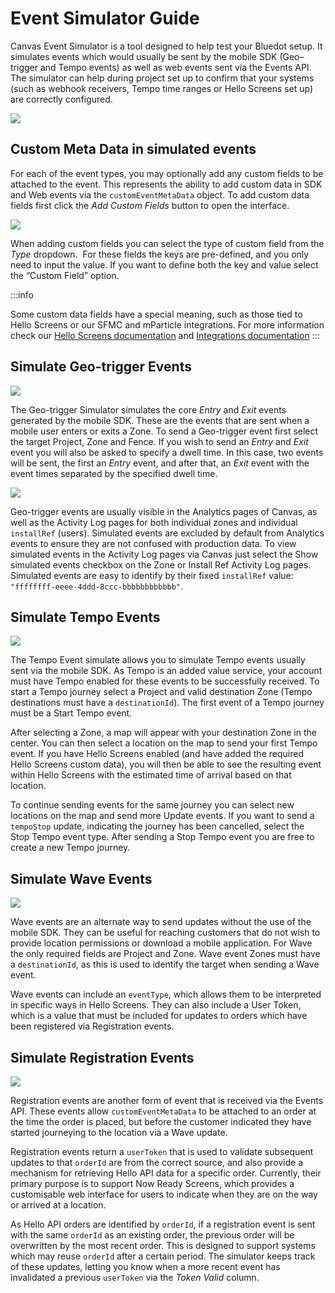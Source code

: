 Event Simulator Guide
=====================

Canvas Event Simulator is a tool designed to help test your Bluedot setup. It simulates events which would usually be sent by the mobile SDK (Geo–trigger and Tempo events) as well as web events sent via the Events API. The simulator can help during project set up to confirm that your systems (such as webhook receivers, Tempo time ranges or Hello Screens set up) are correctly configured.

![](../assets/event_simulator_main_dashboard.png)

**Custom Meta Data in simulated events**
----------------------------------------

For each of the event types, you may optionally add any custom fields to be attached to the event. This represents the ability to add custom data in SDK and Web events via the `customEventMetaData` object. To add custom data fields first click the _Add Custom Fields_ button to open the interface.

![](../assets/event_simulator_custom_data.png)

When adding custom fields you can select the type of custom field from the _Type_ dropdown.  For these fields the keys are pre-defined, and you only need to input the value. If you want to define both the key and value select the “Custom Field” option.

:::info

Some custom data fields have a special meaning, such as those tied to Hello Screens or our SFMC and mParticle integrations. For more information check our [Hello Screens documentation](../Hello%20Screens/Overview.md) and [Integrations documentation](../integrations/Overview.mdx)
:::

**Simulate Geo-trigger Events**
-------------------------------

![](../assets/event_simulator_geotrigger.png)

The Geo-trigger Simulator simulates the core _Entry_ and _Exit_ events generated by the mobile SDK. These are the events that are sent when a mobile user enters or exits a Zone. To send a Geo-trigger event first select the target Project, Zone and Fence. If you wish to send an _Entry_ and _Exit_ event you will also be asked to specify a dwell time. In this case, two events will be sent, the first an _Entry_ event, and after that, an _Exit_ event with the event times separated by the specified dwell time.

![](../assets/event_simulator_activity_log.png)

Geo-trigger events are usually visible in the Analytics pages of Canvas, as well as the Activity Log pages for both individual zones and individual `installRef` (users). Simulated events are excluded by default from Analytics events to ensure they are not confused with production data. To view simulated events in the Activity Log pages via Canvas just select the Show simulated events checkbox on the Zone or Install Ref Activity Log pages. Simulated events are easy to identify by their fixed `installRef` value: `"ffffffff-eeee-4ddd-8ccc-bbbbbbbbbbbb"`.

**Simulate Tempo Events**
-------------------------

![](../assets/event_simulator_tempo.png)

The Tempo Event simulate allows you to simulate Tempo events usually sent via the mobile SDK. As Tempo is an added value service, your account must have Tempo enabled for these events to be successfully received. To start a Tempo journey select a Project and valid destination Zone (Tempo destinations must have a `destinationId`). The first event of a Tempo journey must be a Start Tempo event.

After selecting a Zone, a map will appear with your destination Zone in the center. You can then select a location on the map to send your first Tempo event. If you have Hello Screens enabled (and have added the required Hello Screens custom data), you will then be able to see the resulting event within Hello Screens with the estimated time of arrival based on that location.

To continue sending events for the same journey you can select new locations on the map and send more Update events. If you want to send a `tempoStop` update, indicating the journey has been cancelled, select the Stop Tempo event type. After sending a Stop Tempo event you are free to create a new Tempo journey.

**Simulate Wave Events**
------------------------

![](../assets/event_simulator_wave.png)

Wave events are an alternate way to send updates without the use of the mobile SDK. They can be useful for reaching customers that do not wish to provide location permissions or download a mobile application. For Wave the only required fields are Project and Zone. Wave event Zones must have a `destinationId`, as this is used to identify the target when sending a Wave event.

Wave events can include an `eventType`, which allows them to be interpreted in specific ways in Hello Screens. They can also include a User Token, which is a value that must be included for updates to orders which have been registered via Registration events.

**Simulate Registration Events**
--------------------------------

![](../assets/event_simulator_registration.png)

Registration events are another form of event that is received via the Events API. These events allow `customEventMetaData` to be attached to an order at the time the order is placed, but before the customer indicated they have started journeying to the location via a Wave update.

Registration events return a `userToken` that is used to validate subsequent updates to that `orderId` are from the correct source, and also provide a mechanism for retrieving Hello API data for a specific order. Currently, their primary purpose is to support Now Ready Screens, which provides a customisable web interface for users to indicate when they are on the way or arrived at a location.

As Hello API orders are identified by `orderId`, if a registration event is sent with the same `orderId` as an existing order, the previous order will be overwritten by the most recent order. This is designed to support systems which may reuse `orderId` after a certain period. The simulator keeps track of these updates, letting you know when a more recent event has invalidated a previous `userToken` via the _Token Valid_ column.